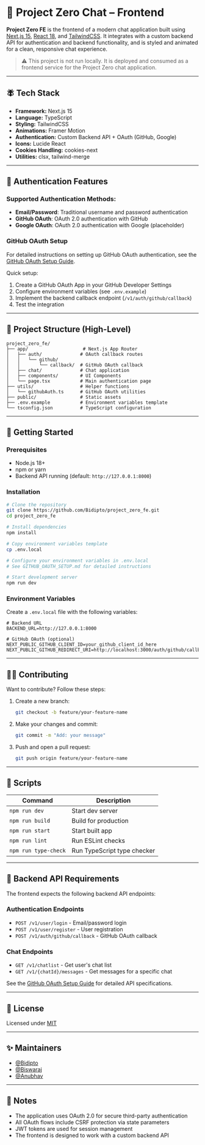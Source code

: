 # 💬 Project Zero Chat – Frontend

**Project Zero FE** is the frontend of a modern chat application built using [Next.js 15](https://nextjs.org/), [React 18](https://reactjs.org/), and [TailwindCSS](https://tailwindcss.com/). It integrates with a custom backend API for authentication and backend functionality, and is styled and animated for a clean, responsive chat experience.

> ⚠️ This project is not run locally. It is deployed and consumed as a frontend service for the Project Zero chat application.

---

## 🪰 Tech Stack

- **Framework:** Next.js 15
- **Language:** TypeScript
- **Styling:** TailwindCSS
- **Animations:** Framer Motion
- **Authentication:** Custom Backend API + OAuth (GitHub, Google)
- **Icons:** Lucide React
- **Cookies Handling:** cookies-next
- **Utilities:** clsx, tailwind-merge

---

## 🔐 Authentication Features

### Supported Authentication Methods:
- **Email/Password**: Traditional username and password authentication
- **GitHub OAuth**: OAuth 2.0 authentication with GitHub
- **Google OAuth**: OAuth 2.0 authentication with Google (placeholder)

### GitHub OAuth Setup
For detailed instructions on setting up GitHub OAuth authentication, see the [GitHub OAuth Setup Guide](./GITHUB_OAUTH_SETUP.md).

Quick setup:
1. Create a GitHub OAuth App in your GitHub Developer Settings
2. Configure environment variables (see `.env.example`)
3. Implement the backend callback endpoint (`/v1/auth/github/callback`)
4. Test the integration

---

## 📁 Project Structure (High-Level)

```
project_zero_fe/
├── app/                    # Next.js App Router
│   ├── auth/              # OAuth callback routes
│   │   └── github/
│   │       └── callback/  # GitHub OAuth callback
│   ├── chat/              # Chat application
│   ├── components/        # UI Components
│   └── page.tsx           # Main authentication page
├── utils/                 # Helper functions
│   └── githubAuth.ts      # GitHub OAuth utilities
├── public/                # Static assets
├── .env.example           # Environment variables template
└── tsconfig.json          # TypeScript configuration
```

---

## 🚀 Getting Started

### Prerequisites
- Node.js 18+ 
- npm or yarn
- Backend API running (default: `http://127.0.0.1:8000`)

### Installation

```bash
# Clone the repository
git clone https://github.com/Bidipto/project_zero_fe.git
cd project_zero_fe

# Install dependencies
npm install

# Copy environment variables template
cp .env.local

# Configure your environment variables in .env.local
# See GITHUB_OAUTH_SETUP.md for detailed instructions

# Start development server
npm run dev
```

### Environment Variables

Create a `.env.local` file with the following variables:

```env
# Backend URL
BACKEND_URL=http://127.0.0.1:8000

# GitHub OAuth (optional)
NEXT_PUBLIC_GITHUB_CLIENT_ID=your_github_client_id_here
NEXT_PUBLIC_GITHUB_REDIRECT_URI=http://localhost:3000/auth/github/callback
```

---

## 🧑‍💻 Contributing

Want to contribute? Follow these steps:

1. Create a new branch:

   ```bash
   git checkout -b feature/your-feature-name
   ```

2. Make your changes and commit:

   ```bash
   git commit -m "Add: your message"
   ```

3. Push and open a pull request:

   ```bash
   git push origin feature/your-feature-name
   ```

---

## 📆 Scripts

| Command              | Description                 |
| -------------------- | --------------------------- |
| `npm run dev`        | Start dev server            |
| `npm run build`      | Build for production        |
| `npm run start`      | Start built app             |
| `npm run lint`       | Run ESLint checks           |
| `npm run type-check` | Run TypeScript type checker |

---

## 🔧 Backend API Requirements

The frontend expects the following backend API endpoints:

### Authentication Endpoints
- `POST /v1/user/login` - Email/password login
- `POST /v1/user/register` - User registration
- `POST /v1/auth/github/callback` - GitHub OAuth callback

### Chat Endpoints
- `GET /v1/chatlist` - Get user's chat list
- `GET /v1/{chatId}/messages` - Get messages for a specific chat

See the [GitHub OAuth Setup Guide](./GITHUB_OAUTH_SETUP.md) for detailed API specifications.

---

## 📄 License

Licensed under [MIT](LICENSE)

---

## ✨ Maintainers

- [@Bidipto](https://github.com/Bidipto)
- [@Biswaraj](https://github.com/Biswarajace)
- [@Anubhav](https://github.com/anubhav126)

---

## 📌 Notes

- The application uses OAuth 2.0 for secure third-party authentication
- All OAuth flows include CSRF protection via state parameters
- JWT tokens are used for session management
- The frontend is designed to work with a custom backend API
